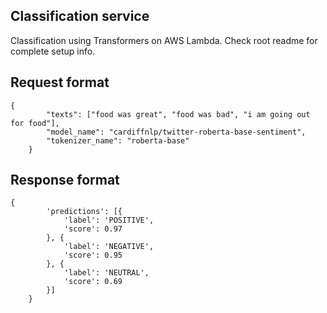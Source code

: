 ## Classification service   
Classification using Transformers on AWS Lambda. Check root readme for complete setup info.

## Request format
```
{
        "texts": ["food was great", "food was bad", "i am going out for food"],
        "model_name": "cardiffnlp/twitter-roberta-base-sentiment",
        "tokenizer_name": "roberta-base"
    }
```

## Response format
```
{
        'predictions': [{
            'label': 'POSITIVE',
            'score': 0.97
        }, {
            'label': 'NEGATIVE',
            'score': 0.95
        }, {
            'label': 'NEUTRAL',
            'score': 0.69
        }]
    }
```